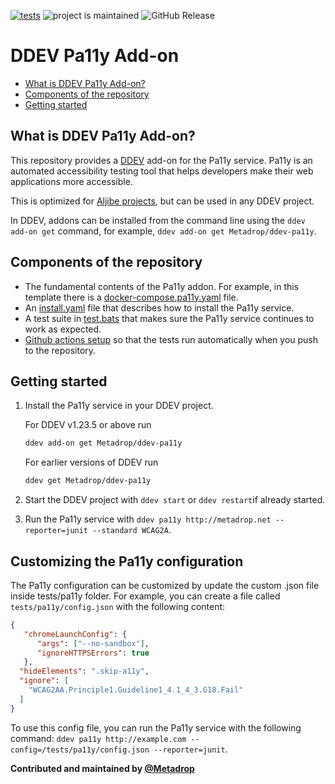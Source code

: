 [![tests](https://github.com/Metadrop/ddev-pa11y/actions/workflows/tests.yml/badge.svg)](https://github.com/Metadrop/ddev-pa11y/actions/workflows/tests.yml) ![project is maintained](https://img.shields.io/maintenance/yes/2024.svg)
![GitHub Release](https://img.shields.io/github/v/release/Metadrop/ddev-pa11y)

# DDEV Pa11y Add-on <!-- omit in toc -->

* [What is DDEV Pa11y Add-on?](#what-is-ddev-pa11y-add-on)
* [Components of the repository](#components-of-the-repository)
* [Getting started](#getting-started)

## What is DDEV Pa11y Add-on?
This repository provides a [DDEV](https://ddev.readthedocs.io) add-on for the Pa11y service. Pa11y is an automated accessibility testing tool that helps developers make their web applications more accessible.

This is optimized for [Aljibe projects](https://github.com/Metadrop/Aljibe/), but can be used in any DDEV project.

In DDEV, addons can be installed from the command line using the `ddev add-on get` command, for example, `ddev add-on get Metadrop/ddev-pa11y`.

## Components of the repository

* The fundamental contents of the Pa11y addon. For example, in this template there is a [docker-compose.pa11y.yaml](docker-compose.pa11y.yaml) file.
* An [install.yaml](install.yaml) file that describes how to install the Pa11y service.
* A test suite in [test.bats](tests/test.bats) that makes sure the Pa11y service continues to work as expected.
* [Github actions setup](.github/workflows/tests.yml) so that the tests run automatically when you push to the repository.

## Getting started

1. Install the Pa11y service in your DDEV project.

    For DDEV v1.23.5 or above run

    ```sh
    ddev add-on get Metadrop/ddev-pa11y
    ```

    For earlier versions of DDEV run

    ```sh
    ddev get Metadrop/ddev-pa11y
    ```

1. Start the DDEV project with `ddev start` or `ddev restart`if already started.
1. Run the Pa11y service with `ddev pa11y http://metadrop.net --reporter=junit --standard WCAG2A`.

## Customizing the Pa11y configuration

The Pa11y configuration can be customized by update the custom .json file inside tests/pa11y folder. For example, you can create a file called `tests/pa11y/config.json` with the following content: 

```json
{
   "chromeLaunchConfig": {
      "args": ["--no-sandbox"],
      "ignoreHTTPSErrors": true
   }, 
  "hideElements": ".skip-a11y",
  "ignore": [
    "WCAG2AA.Principle1.Guideline1_4.1_4_3.G18.Fail"
  ]
}
```
To use this config file, you can run the Pa11y service with the following command: 
`ddev pa11y http://example.com --config=/tests/pa11y/config.json --reporter=junit`.

**Contributed and maintained by [@Metadrop](https://github.com/Metadrop)**
